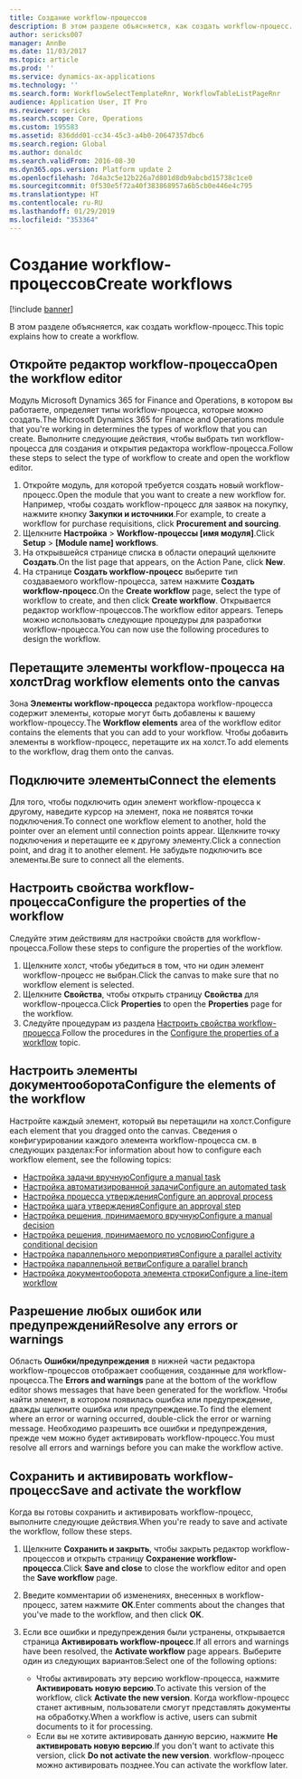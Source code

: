 ```yaml
---
title: Создание workflow-процессов
description: В этом разделе объясняется, как создать workflow-процесс.
author: sericks007
manager: AnnBe
ms.date: 11/03/2017
ms.topic: article
ms.prod: ''
ms.service: dynamics-ax-applications
ms.technology: ''
ms.search.form: WorkflowSelectTemplateRnr, WorkflowTableListPageRnr
audience: Application User, IT Pro
ms.reviewer: sericks
ms.search.scope: Core, Operations
ms.custom: 195583
ms.assetid: 836ddd01-cc34-45c3-a4b0-20647357dbc6
ms.search.region: Global
ms.author: donaldc
ms.search.validFrom: 2016-08-30
ms.dyn365.ops.version: Platform update 2
ms.openlocfilehash: 7d4a3c5e12b226a7d801d8db9abcbd15738c1ce0
ms.sourcegitcommit: 0f530e5f72a40f383868957a6b5cb0e446e4c795
ms.translationtype: HT
ms.contentlocale: ru-RU
ms.lasthandoff: 01/29/2019
ms.locfileid: "353364"
---
```

# <a name="create-workflows"></a><span data-ttu-id="61fc5-103">Создание workflow-процессов</span><span class="sxs-lookup"><span data-stu-id="61fc5-103">Create workflows</span></span>

[!include [banner](../includes/banner.md)]

<span data-ttu-id="61fc5-104">В этом разделе объясняется, как создать workflow-процесс.</span><span class="sxs-lookup"><span data-stu-id="61fc5-104">This topic explains how to create a workflow.</span></span>

## <a name="open-the-workflow-editor"></a><span data-ttu-id="61fc5-105">Откройте редактор workflow-процесса</span><span class="sxs-lookup"><span data-stu-id="61fc5-105">Open the workflow editor</span></span>

<span data-ttu-id="61fc5-106">Модуль Microsoft Dynamics 365 for Finance and Operations, в котором вы работаете, определяет типы workflow-процесса, которые можно создать.</span><span class="sxs-lookup"><span data-stu-id="61fc5-106">The Microsoft Dynamics 365 for Finance and Operations module that you're working in determines the types of workflow that you can create.</span></span> <span data-ttu-id="61fc5-107">Выполните следующие действия, чтобы выбрать тип workflow-процесса для создания и открытия редактора workflow-процесса.</span><span class="sxs-lookup"><span data-stu-id="61fc5-107">Follow these steps to select the type of workflow to create and open the workflow editor.</span></span>

1. <span data-ttu-id="61fc5-108">Откройте модуль, для которой требуется создать новый workflow-процесс.</span><span class="sxs-lookup"><span data-stu-id="61fc5-108">Open the module that you want to create a new workflow for.</span></span> <span data-ttu-id="61fc5-109">Например, чтобы создать workflow-процесс для заявок на покупку, нажмите кнопку **Закупки и источники**.</span><span class="sxs-lookup"><span data-stu-id="61fc5-109">For example, to create a workflow for purchase requisitions, click **Procurement and sourcing**.</span></span>
2. <span data-ttu-id="61fc5-110">Щелкните **Настройка** &gt; **Workflow-процессы \[имя модуля\]**.</span><span class="sxs-lookup"><span data-stu-id="61fc5-110">Click **Setup** &gt; **\[Module name\] workflows**.</span></span>
3. <span data-ttu-id="61fc5-111">На открывшейся странице списка в области операций щелкните **Создать**.</span><span class="sxs-lookup"><span data-stu-id="61fc5-111">On the list page that appears, on the Action Pane, click **New**.</span></span>
4. <span data-ttu-id="61fc5-112">На странице **Создать workflow-процесс** выберите тип создаваемого workflow-процесса, затем нажмите **Создать workflow-процесс**.</span><span class="sxs-lookup"><span data-stu-id="61fc5-112">On the **Create workflow** page, select the type of workflow to create, and then click **Create workflow**.</span></span> <span data-ttu-id="61fc5-113">Открывается редактор workflow-процессов.</span><span class="sxs-lookup"><span data-stu-id="61fc5-113">The workflow editor appears.</span></span> <span data-ttu-id="61fc5-114">Теперь можно использовать следующие процедуры для разработки workflow-процесса.</span><span class="sxs-lookup"><span data-stu-id="61fc5-114">You can now use the following procedures to design the workflow.</span></span>

## <a name="drag-workflow-elements-onto-the-canvas"></a><span data-ttu-id="61fc5-115">Перетащите элементы workflow-процесса на холст</span><span class="sxs-lookup"><span data-stu-id="61fc5-115">Drag workflow elements onto the canvas</span></span>

<span data-ttu-id="61fc5-116">Зона **Элементы workflow-процесса** редактора workflow-процесса содержит элементы, которые могут быть добавлены к вашему workflow-процессу.</span><span class="sxs-lookup"><span data-stu-id="61fc5-116">The **Workflow elements** area of the workflow editor contains the elements that you can add to your workflow.</span></span> <span data-ttu-id="61fc5-117">Чтобы добавить элементы в workflow-процесс, перетащите их на холст.</span><span class="sxs-lookup"><span data-stu-id="61fc5-117">To add elements to the workflow, drag them onto the canvas.</span></span>

## <a name="connect-the-elements"></a><span data-ttu-id="61fc5-118">Подключите элементы</span><span class="sxs-lookup"><span data-stu-id="61fc5-118">Connect the elements</span></span>

<span data-ttu-id="61fc5-119">Для того, чтобы подключить один элемент workflow-процесса к другому, наведите курсор на элемент, пока не появятся точки подключения.</span><span class="sxs-lookup"><span data-stu-id="61fc5-119">To connect one workflow element to another, hold the pointer over an element until connection points appear.</span></span> <span data-ttu-id="61fc5-120">Щелкните точку подключения и перетащите ее к другому элементу.</span><span class="sxs-lookup"><span data-stu-id="61fc5-120">Click a connection point, and drag it to another element.</span></span> <span data-ttu-id="61fc5-121">Не забудьте подключить все элементы.</span><span class="sxs-lookup"><span data-stu-id="61fc5-121">Be sure to connect all the elements.</span></span>

## <a name="configure-the-properties-of-the-workflow"></a><span data-ttu-id="61fc5-122">Настроить свойства workflow-процесса</span><span class="sxs-lookup"><span data-stu-id="61fc5-122">Configure the properties of the workflow</span></span>

<span data-ttu-id="61fc5-123">Следуйте этим действиям для настройки свойств для workflow-процесса.</span><span class="sxs-lookup"><span data-stu-id="61fc5-123">Follow these steps to configure the properties of the workflow.</span></span>

1. <span data-ttu-id="61fc5-124">Щелкните холст, чтобы убедиться в том, что ни один элемент workflow-процесс не выбран.</span><span class="sxs-lookup"><span data-stu-id="61fc5-124">Click the canvas to make sure that no workflow element is selected.</span></span>
2. <span data-ttu-id="61fc5-125">Щелкните **Свойства**, чтобы открыть страницу **Свойства** для workflow-процесса.</span><span class="sxs-lookup"><span data-stu-id="61fc5-125">Click **Properties** to open the **Properties** page for the workflow.</span></span>
3. <span data-ttu-id="61fc5-126">Следуйте процедурам из раздела [Настроить свойства workflow-процесса](configure-workflow-properties.md).</span><span class="sxs-lookup"><span data-stu-id="61fc5-126">Follow the procedures in the [Configure the properties of a workflow](configure-workflow-properties.md) topic.</span></span>

## <a name="configure-the-elements-of-the-workflow"></a><span data-ttu-id="61fc5-127">Настроить элементы документооборота</span><span class="sxs-lookup"><span data-stu-id="61fc5-127">Configure the elements of the workflow</span></span>

<span data-ttu-id="61fc5-128">Настройте каждый элемент, который вы перетащили на холст.</span><span class="sxs-lookup"><span data-stu-id="61fc5-128">Configure each element that you dragged onto the canvas.</span></span> <span data-ttu-id="61fc5-129">Сведения о конфигурировании каждого элемента workflow-процесса см. в следующих разделах:</span><span class="sxs-lookup"><span data-stu-id="61fc5-129">For information about how to configure each workflow element, see the following topics:</span></span>

- [<span data-ttu-id="61fc5-130">Настройка задачи вручную</span><span class="sxs-lookup"><span data-stu-id="61fc5-130">Configure a manual task</span></span>](configure-manual-task-workflow.md)
- [<span data-ttu-id="61fc5-131">Настройка автоматизированной задачи</span><span class="sxs-lookup"><span data-stu-id="61fc5-131">Configure an automated task</span></span>](configure-automated-task-workflow.md)
- [<span data-ttu-id="61fc5-132">Настройка процесса утверждения</span><span class="sxs-lookup"><span data-stu-id="61fc5-132">Configure an approval process</span></span>](configure-approval-process-workflow.md)
- [<span data-ttu-id="61fc5-133">Настройка шага утверждения</span><span class="sxs-lookup"><span data-stu-id="61fc5-133">Configure an approval step</span></span>](configure-approval-step-workflow.md)
- [<span data-ttu-id="61fc5-134">Настройка решения, принимаемого вручную</span><span class="sxs-lookup"><span data-stu-id="61fc5-134">Configure a manual decision</span></span>](configure-manual-decision-workflow.md)
- [<span data-ttu-id="61fc5-135">Настройка решения, принимаемого по условию</span><span class="sxs-lookup"><span data-stu-id="61fc5-135">Configure a conditional decision</span></span>](configure-conditional-decision-workflow.md)
- [<span data-ttu-id="61fc5-136">Настройка параллельного мероприятия</span><span class="sxs-lookup"><span data-stu-id="61fc5-136">Configure a parallel activity</span></span>](configure-parallel-activity-workflow.md)
- [<span data-ttu-id="61fc5-137">Настройка параллельной ветви</span><span class="sxs-lookup"><span data-stu-id="61fc5-137">Configure a parallel branch</span></span>](configure-parallel-branch-workflow.md)
- [<span data-ttu-id="61fc5-138">Настройка документооборота элемента строки</span><span class="sxs-lookup"><span data-stu-id="61fc5-138">Configure a line-item workflow</span></span>](configure-line-item-workflow.md)

## <a name="resolve-any-errors-or-warnings"></a><span data-ttu-id="61fc5-139">Разрешение любых ошибок или предупреждений</span><span class="sxs-lookup"><span data-stu-id="61fc5-139">Resolve any errors or warnings</span></span>

<span data-ttu-id="61fc5-140">Область **Ошибки/предупреждения** в нижней части редактора workflow-процессов отображает сообщения, созданные для workflow-процесса.</span><span class="sxs-lookup"><span data-stu-id="61fc5-140">The **Errors and warnings** pane at the bottom of the workflow editor shows messages that have been generated for the workflow.</span></span> <span data-ttu-id="61fc5-141">Чтобы найти элемент, в котором появилась ошибка или предупреждение, дважды щелкните ошибка или предупреждение.</span><span class="sxs-lookup"><span data-stu-id="61fc5-141">To find the element where an error or warning occurred, double-click the error or warning message.</span></span> <span data-ttu-id="61fc5-142">Необходимо разрешить все ошибки и предупреждения, прежде чем можно будет активировать workflow-процесс.</span><span class="sxs-lookup"><span data-stu-id="61fc5-142">You must resolve all errors and warnings before you can make the workflow active.</span></span>

## <a name="save-and-activate-the-workflow"></a><span data-ttu-id="61fc5-143">Сохранить и активировать workflow-процесс</span><span class="sxs-lookup"><span data-stu-id="61fc5-143">Save and activate the workflow</span></span>

<span data-ttu-id="61fc5-144">Когда вы готовы сохранить и активировать workflow-процесс, выполните следующие действия.</span><span class="sxs-lookup"><span data-stu-id="61fc5-144">When you're ready to save and activate the workflow, follow these steps.</span></span>

1. <span data-ttu-id="61fc5-145">Щелкните **Сохранить и закрыть**, чтобы закрыть редактор workflow-процессов и открыть страницу **Сохранение workflow-процесса**.</span><span class="sxs-lookup"><span data-stu-id="61fc5-145">Click **Save and close** to close the workflow editor and open the **Save workflow** page.</span></span>
2. <span data-ttu-id="61fc5-146">Введите комментарии об изменениях, внесенных в workflow-процесс, затем нажмите **ОК**.</span><span class="sxs-lookup"><span data-stu-id="61fc5-146">Enter comments about the changes that you've made to the workflow, and then click **OK**.</span></span>
3. <span data-ttu-id="61fc5-147">Если все ошибки и предупреждения были устранены, открывается страница **Активировать workflow-процесс**.</span><span class="sxs-lookup"><span data-stu-id="61fc5-147">If all errors and warnings have been resolved, the **Activate workflow** page appears.</span></span> <span data-ttu-id="61fc5-148">Выберите один из следующих вариантов:</span><span class="sxs-lookup"><span data-stu-id="61fc5-148">Select one of the following options:</span></span>

    - <span data-ttu-id="61fc5-149">Чтобы активировать эту версию workflow-процесса, нажмите **Активировать новую версию**.</span><span class="sxs-lookup"><span data-stu-id="61fc5-149">To activate this version of the workflow, click **Activate the new version**.</span></span> <span data-ttu-id="61fc5-150">Когда workflow-процесс станет активным, пользователи смогут представлять документы на обработку.</span><span class="sxs-lookup"><span data-stu-id="61fc5-150">When a workflow is active, users can submit documents to it for processing.</span></span>
    - <span data-ttu-id="61fc5-151">Если вы не хотите активировать данную версию, нажмите **Не активировать новую версию**.</span><span class="sxs-lookup"><span data-stu-id="61fc5-151">If you don't want to activate this version, click **Do not activate the new version**.</span></span> <span data-ttu-id="61fc5-152">workflow-процесс можно активировать позднее.</span><span class="sxs-lookup"><span data-stu-id="61fc5-152">You can activate the workflow later.</span></span>
